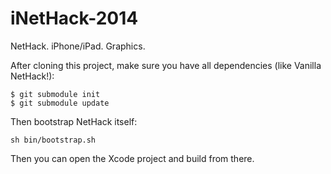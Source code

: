# iNetHack-2014

NetHack. iPhone/iPad. Graphics.

After cloning this project, make sure you have all dependencies (like Vanilla NetHack!):

```
$ git submodule init
$ git submodule update
```

Then bootstrap NetHack itself:

```
sh bin/bootstrap.sh
```

Then you can open the Xcode project and build from there.